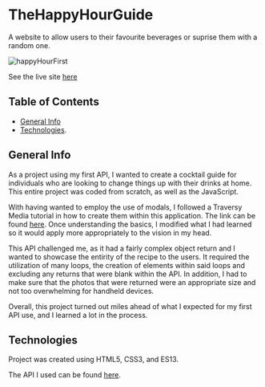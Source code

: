 # TheHappyHourGuide
 
 A website to allow users to their favourite beverages or suprise them with a random one.

![happyHourFirst](https://user-images.githubusercontent.com/98355961/174711069-dfefb600-42bc-48b0-a56f-69e24f6be72f.png)


See the live site [here](https://thehappyhourguide.netlify.app/)


## Table of Contents

* [General Info](#general-info)
* [Technologies](#technologies).

## General Info

As a project using my first API, I wanted to create a cocktail guide for individuals who are looking to change things up with their drinks at home. This entire project was coded from scratch, as well as the JavaScript.

With having wanted to employ the use of modals, I followed a Traversy Media tutorial in how to create them within this application. The link can be found [here](https://www.youtube.com/watch?v=6ophW7Ask_0). Once understanding the basics, I modified what I had learned so it would apply more appropriately to the vision in my head.

This API challenged me, as it had a fairly complex object return and I wanted to showcase the entirity of the recipe to the users. It required the utilization of many loops, the creation of elements within said loops and excluding any returns that were blank within the API. In addition, I had to make sure that the photos that were returned were an appropriate size and not too overwhelming for handheld devices.

Overall, this project turned out miles ahead of what I expected for my first API use, and I learned a lot in the process.

## Technologies

Project was created using HTML5, CSS3, and ES13.

The API I used can be found [here](https://www.thecocktaildb.com/api.php). 

